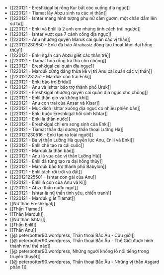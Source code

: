 - [[220121 - Ereshkigal bị rồng Kur bắt cóc xuống địa ngục]]
- [[220121 - Tiamat lấy Abzu sinh ra các vị thần]]
- [[220121 - Ishtar mang hình tượng phụ nữ cầm gươm, một chân dẫm lên sư tử]]
- [[220121 - Enki và Enlil là 2 anh em nhưng tính cách trái ngược]]
- [[220121 - Ishtar vượt qua 7 cánh cổng địa ngục]]
- [[220121 - Anu nhường quyền Maruk cai quản các vị thần]]
- [[220121230850 - Enki đã báo Atrahasiz đóng tàu thoát khỏi đại hồng thủy]]
- [[220121 - Enki ngăn cản Abzu giết các thần trẻ]]
- [[220121 - Tiamat hóa rồng trả thù cho chồng]]
- [[220121 - Ereshkigal cai quản địa ngục]]
- [[220121 - Marduk xứng đáng thừa kế vị trí Anu cai quản các vị thần]]
- [[220121231251 - Marduk con trai Enki]]
- [[220121 - Enki bảo trợ Eridu]]
- [[220121 - Anu và Ishtar bảo trợ thành phố Uruk]]
- [[220121 - Ereshkigal nhường quyền cai quản địa ngục cho chồng]]
- [[220121 - Enlil thần gió và không khí]]
- [[220121 - Anu con trai của Ansar và Kisar]]
- [[220121 - Mục đích Ishtar xuống địa ngục có nhiều phiên bản]]
- [[220121 - Enki buộc Ereshkigal hồi sinh Ishtar]]
- [[220121 - Enki là thần nước]]
- [[220121 - Ereshkigal chị em song sinh của Enki]]
- [[220121 - Tiamat thần đại dương thần thoại Lưỡng Hà]]
- [[220121230516 - Enki tạo ra loài người]]
- [[220121 - Ba vị thần Lưỡng Hà quyền lực Anu, Enlil và Enki]]
- [[220121 - Enlil chế tạo ra cái cuốc]]
- [[220121 - Marduk là thần bão]]
- [[220121 - Anu là vua các vị thần Lưỡng Hà]]
- [[220121 - Enlil đã từng tạo ra đại hồng thủy]]
- [[220121 - Marduk bảo trợ thành phố Babylon]]
- [[220121 - Enlil tách rời trời và đất]]
- [[220121225501 - Ishtar con gái của Anu]]
- [[220121 - Enlil là con của Anu và Ki]]
- [[220121 - Abzu thần nước ngọt]]
- [[220121 - Ishtar là nữ thần tình yêu, chiến tranh]]
- [[220121 - Marduk giết Tiamat]]
- [[Nữ thần Ereshkigal]]
- [[Thần Tiamat]]
- [[Thần Marduk]]
- [[Nữ thần Ishtar]]
- [[Thần Enlil]]
- [[Thần Anu]]
- [[@ peterpotter90.wordpress, Thần thoại Bắc Âu - Cửu giới]]
- [[@ peterpotter90.wordpress, Thần thoại Bắc Âu - Thế Giới được hình thành như thế nào]]
- [[@ peterpotter90.wordpress, Những người khổng lồ nổi tiếng trong truyền thuyết]]
- [[@ peterpotter90.wordpress, Thần thoại Bắc Âu - Những vị thần Asgard phần 1]]
